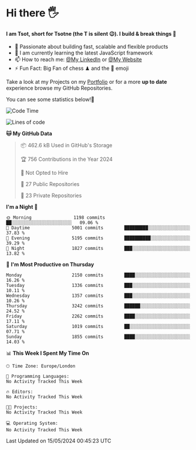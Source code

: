 # Hi there :raised_hand_with_fingers_splayed:
#### I am Tsot, short for Tsotne (the T is silent :wink:). I build & break things :space_invader:
- :telescope: Passionate about building fast, scalable and flexible products
- :seedling: I am currently learning the latest JavaScript framework 
- :mailbox: How to reach me: [@My LinkedIn](https://www.linkedin.com/in/tsotne-gvadzabia/) or [@My Website](https://tsotne.co.uk/contact)
- :zap: Fun Fact: Big Fan of chess ♟ and the 👾 emoji

Take a look at my Projects on my [Portfolio](https://tsotne.co.uk/) or for a more **up to date** experience browse my GitHub Repositories.

You can see some statistics below!:space_invader:
<!--START_SECTION:waka-->
![Code Time](http://img.shields.io/badge/Code%20Time-761%20hrs%202%20mins-blue)

![Lines of code](https://img.shields.io/badge/From%20Hello%20World%20I%27ve%20Written-5.6%20million%20lines%20of%20code-blue)

**🐱 My GitHub Data** 

> 📦 462.6 kB Used in GitHub's Storage 
 > 
> 🏆 756 Contributions in the Year 2024
 > 
> 🚫 Not Opted to Hire
 > 
> 📜 27 Public Repositories 
 > 
> 🔑 23 Private Repositories 
 > 
**I'm a Night 🦉** 

```text
🌞 Morning                1198 commits        ██░░░░░░░░░░░░░░░░░░░░░░░   09.06 % 
🌆 Daytime                5001 commits        █████████░░░░░░░░░░░░░░░░   37.83 % 
🌃 Evening                5195 commits        ██████████░░░░░░░░░░░░░░░   39.29 % 
🌙 Night                  1827 commits        ███░░░░░░░░░░░░░░░░░░░░░░   13.82 % 
```
📅 **I'm Most Productive on Thursday** 

```text
Monday                   2150 commits        ████░░░░░░░░░░░░░░░░░░░░░   16.26 % 
Tuesday                  1336 commits        ███░░░░░░░░░░░░░░░░░░░░░░   10.11 % 
Wednesday                1357 commits        ███░░░░░░░░░░░░░░░░░░░░░░   10.26 % 
Thursday                 3242 commits        ██████░░░░░░░░░░░░░░░░░░░   24.52 % 
Friday                   2262 commits        ████░░░░░░░░░░░░░░░░░░░░░   17.11 % 
Saturday                 1019 commits        ██░░░░░░░░░░░░░░░░░░░░░░░   07.71 % 
Sunday                   1855 commits        ████░░░░░░░░░░░░░░░░░░░░░   14.03 % 
```


📊 **This Week I Spent My Time On** 

```text
🕑︎ Time Zone: Europe/London

💬 Programming Languages: 
No Activity Tracked This Week

🔥 Editors: 
No Activity Tracked This Week

🐱‍💻 Projects: 
No Activity Tracked This Week

💻 Operating System: 
No Activity Tracked This Week
```


 Last Updated on 15/05/2024 00:45:23 UTC
<!--END_SECTION:waka-->
